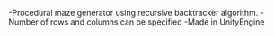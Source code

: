 -Procedural maze generator using recursive backtracker algorithm.
-Number of rows and columns can be specified
-Made in UnityEngine